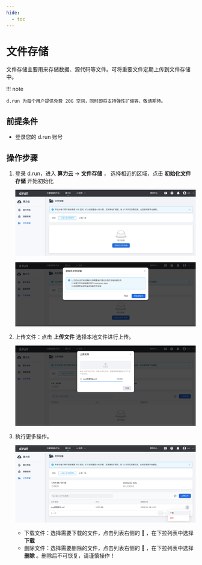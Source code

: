 ```yaml
---
hide:
  - toc
---
```


# 文件存储

文件存储主要用来存储数据、源代码等文件。可将重要文件定期上传到文件存储中。
  
!!! note

    d.run 为每个用户提供免费 20G 空间，同时即将支持弹性扩缩容，敬请期待。

## 前提条件

- 登录您的 d.run 账号

## 操作步骤

1. 登录 d.run，进入 **算力云** -> **文件存储** ， 选择相近的区域，点击 **初始化文件存储** 开始初始化
  
    ![初始化文件存储1](./images/startstorge.png)

    ![初始化文件存储2](./images/startstorage2.png)

2. 上传文件：点击 **上传文件** 选择本地文件进行上传。
  
    ![上传文件](./images/uploadfile.png)

3. 执行更多操作。

    ![下载文件](./images/downloadfile.png)

    - 下载文件：选择需要下载的文件，点击列表右侧的 **┇** ，在下拉列表中选择 **下载**
    - 删除文件：选择需要删除的文件，点击列表右侧的 **┇** ，在下拉列表中选择 **删除** 。删除后不可恢复，请谨慎操作！
